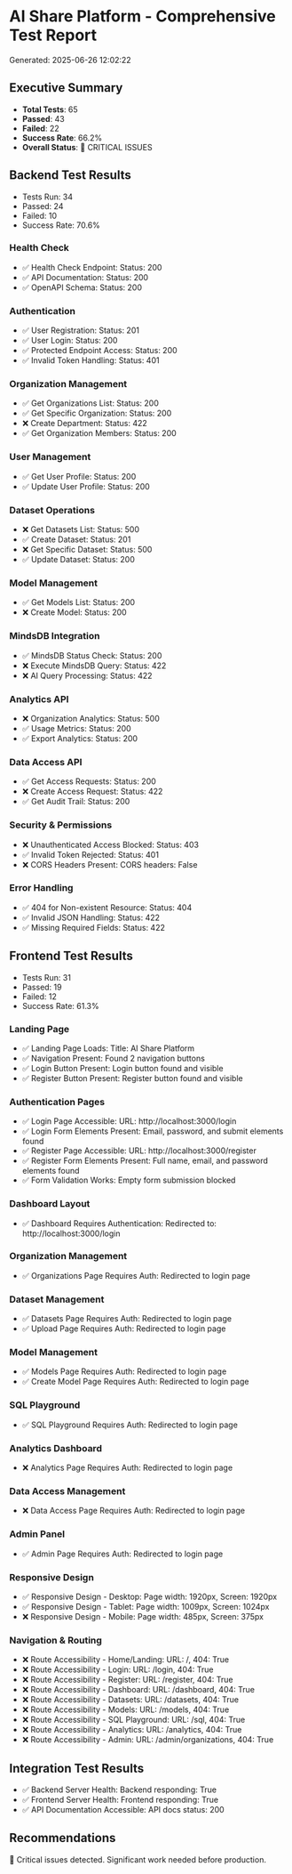 
# AI Share Platform - Comprehensive Test Report
Generated: 2025-06-26 12:02:22

## Executive Summary

- **Total Tests**: 65
- **Passed**: 43
- **Failed**: 22
- **Success Rate**: 66.2%
- **Overall Status**: 🔴 CRITICAL ISSUES

## Backend Test Results

- Tests Run: 34
- Passed: 24
- Failed: 10
- Success Rate: 70.6%

### Health Check
- ✅ Health Check Endpoint: Status: 200
- ✅ API Documentation: Status: 200
- ✅ OpenAPI Schema: Status: 200

### Authentication
- ✅ User Registration: Status: 201
- ✅ User Login: Status: 200
- ✅ Protected Endpoint Access: Status: 200
- ✅ Invalid Token Handling: Status: 401

### Organization Management
- ✅ Get Organizations List: Status: 200
- ✅ Get Specific Organization: Status: 200
- ❌ Create Department: Status: 422
- ✅ Get Organization Members: Status: 200

### User Management
- ✅ Get User Profile: Status: 200
- ✅ Update User Profile: Status: 200

### Dataset Operations
- ❌ Get Datasets List: Status: 500
- ✅ Create Dataset: Status: 201
- ❌ Get Specific Dataset: Status: 500
- ✅ Update Dataset: Status: 200

### Model Management
- ✅ Get Models List: Status: 200
- ❌ Create Model: Status: 200

### MindsDB Integration
- ✅ MindsDB Status Check: Status: 200
- ❌ Execute MindsDB Query: Status: 422
- ❌ AI Query Processing: Status: 422

### Analytics API
- ❌ Organization Analytics: Status: 500
- ✅ Usage Metrics: Status: 200
- ✅ Export Analytics: Status: 200

### Data Access API
- ✅ Get Access Requests: Status: 200
- ❌ Create Access Request: Status: 422
- ✅ Get Audit Trail: Status: 200

### Security & Permissions
- ❌ Unauthenticated Access Blocked: Status: 403
- ✅ Invalid Token Rejected: Status: 401
- ❌ CORS Headers Present: CORS headers: False

### Error Handling
- ✅ 404 for Non-existent Resource: Status: 404
- ✅ Invalid JSON Handling: Status: 422
- ✅ Missing Required Fields: Status: 422

## Frontend Test Results

- Tests Run: 31
- Passed: 19
- Failed: 12
- Success Rate: 61.3%

### Landing Page
- ✅ Landing Page Loads: Title: AI Share Platform
- ✅ Navigation Present: Found 2 navigation buttons
- ✅ Login Button Present: Login button found and visible
- ✅ Register Button Present: Register button found and visible

### Authentication Pages
- ✅ Login Page Accessible: URL: http://localhost:3000/login
- ✅ Login Form Elements Present: Email, password, and submit elements found
- ✅ Register Page Accessible: URL: http://localhost:3000/register
- ✅ Register Form Elements Present: Full name, email, and password elements found
- ✅ Form Validation Works: Empty form submission blocked

### Dashboard Layout
- ✅ Dashboard Requires Authentication: Redirected to: http://localhost:3000/login

### Organization Management
- ✅ Organizations Page Requires Auth: Redirected to login page

### Dataset Management
- ✅ Datasets Page Requires Auth: Redirected to login page
- ✅ Upload Page Requires Auth: Redirected to login page

### Model Management
- ✅ Models Page Requires Auth: Redirected to login page
- ✅ Create Model Page Requires Auth: Redirected to login page

### SQL Playground
- ✅ SQL Playground Requires Auth: Redirected to login page

### Analytics Dashboard
- ❌ Analytics Page Requires Auth: Redirected to login page

### Data Access Management
- ❌ Data Access Page Requires Auth: Redirected to login page

### Admin Panel
- ✅ Admin Page Requires Auth: Redirected to login page

### Responsive Design
- ✅ Responsive Design - Desktop: Page width: 1920px, Screen: 1920px
- ✅ Responsive Design - Tablet: Page width: 1009px, Screen: 1024px
- ❌ Responsive Design - Mobile: Page width: 485px, Screen: 375px

### Navigation & Routing
- ❌ Route Accessibility - Home/Landing: URL: /, 404: True
- ❌ Route Accessibility - Login: URL: /login, 404: True
- ❌ Route Accessibility - Register: URL: /register, 404: True
- ❌ Route Accessibility - Dashboard: URL: /dashboard, 404: True
- ❌ Route Accessibility - Datasets: URL: /datasets, 404: True
- ❌ Route Accessibility - Models: URL: /models, 404: True
- ❌ Route Accessibility - SQL Playground: URL: /sql, 404: True
- ❌ Route Accessibility - Analytics: URL: /analytics, 404: True
- ❌ Route Accessibility - Admin: URL: /admin/organizations, 404: True

## Integration Test Results

- ✅ Backend Server Health: Backend responding: True
- ✅ Frontend Server Health: Frontend responding: True
- ✅ API Documentation Accessible: API docs status: 200

## Recommendations

🚨 Critical issues detected. Significant work needed before production.
